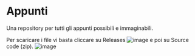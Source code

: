 # Appunti
Una repository per tutti gli appunti possibili e immaginabili.

Per scaricare i file vi basta cliccare su Releases 
![image](https://user-images.githubusercontent.com/75899266/164993003-1ae11dfd-b6ee-4ba5-800e-5e99276d1129.png)
e poi su Source code (zip).
![image](https://user-images.githubusercontent.com/75899266/164992999-647ab250-577c-47c3-bea3-1f96a7492f89.png)


